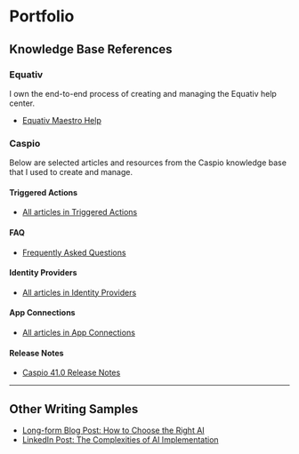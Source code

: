 <body>
  <h1>Portfolio</h1>

  <h2>Knowledge Base References</h2>
  <h3>Equativ</h3>
    <p>I own the end-to-end process of creating and managing the Equativ help center.</p>
  <ul>
    <li><a href="https://help.equativ.com/maestro">Equativ Maestro Help</a></li>
  </ul>

  <h3>Caspio</h3>
  <p>Below are selected articles and resources from the Caspio knowledge base that I used to create and manage.</p>

  <h4>Triggered Actions</h4>
  <ul>
    <li><a href="https://howto.caspio.com/triggered-actions/triggered-actions-2/">All articles in Triggered Actions</a></li>
  </ul>

  <h4>FAQ</h4>
  <ul>
    <li><a href="https://howto.caspio.com/frequently-asked-questions-faq-2/">Frequently Asked Questions</a></li>
  </ul>

  <h4>Identity Providers</h4>
  <ul>
    <li><a href="https://howto.caspio.com/directories/identity-providers/identity-providers/">All articles in Identity Providers</a></li>
  </ul>

  <h4>App Connections</h4>
  <ul>
    <li><a href="https://howto.caspio.com/directories/app-connections/app-connections/">All articles in App Connections</a></li>
  </ul>

  <h4>Release Notes</h4>
  <ul>
    <li><a href="https://howto.caspio.com/release-notes/caspio-41-0/">Caspio 41.0 Release Notes</a></li>
  </ul>

  <hr>

  <h2>Other Writing Samples</h2>
  <ul>
    <li><a href="Long-form-blog-post-How-to-choose-the-right-AI.pdf">Long-form Blog Post: How to Choose the Right AI</a></li>
    <li><a href="LinkedIn-post-The-complexities-of-AI-implementation.pdf">LinkedIn Post: The Complexities of AI Implementation</a></li>
  </ul>
</body>
</html>
